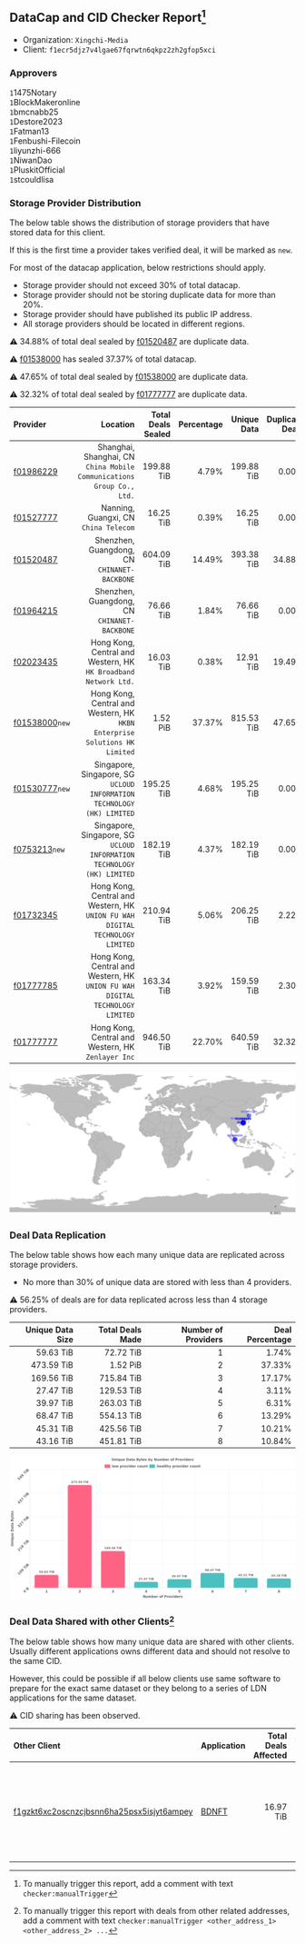 ## DataCap and CID Checker Report[^1]
 - Organization: `Xingchi-Media`
 - Client: `f1ecr5djz7v4lgae67fqrwtn6qkpz2zh2gfop5xci`
### Approvers
`1`1475Notary<br/>`1`BlockMakeronline<br/>`1`bmcnabb25<br/>`1`Destore2023<br/>`1`Fatman13<br/>`1`Fenbushi-Filecoin<br/>`1`liyunzhi-666<br/>`1`NiwanDao<br/>`1`PluskitOfficial<br/>`1`stcouldlisa


### Storage Provider Distribution
The below table shows the distribution of storage providers that have stored data for this client.

If this is the first time a provider takes verified deal, it will be marked as `new`.

For most of the datacap application, below restrictions should apply.
 - Storage provider should not exceed 30% of total datacap.
 - Storage provider should not be storing duplicate data for more than 20%.
 - Storage provider should have published its public IP address.
 - All storage providers should be located in different regions.

⚠️ 34.88% of total deal sealed by [f01520487](https://filfox.info/en/address/f01520487) are duplicate data.

⚠️ [f01538000](https://filfox.info/en/address/f01538000) has sealed 37.37% of total datacap.

⚠️ 47.65% of total deal sealed by [f01538000](https://filfox.info/en/address/f01538000) are duplicate data.

⚠️ 32.32% of total deal sealed by [f01777777](https://filfox.info/en/address/f01777777) are duplicate data.

| Provider                                                    |                                                                         Location | Total Deals Sealed | Percentage | Unique Data | Duplicate Deals |
| :---------------------------------------------------------- | -------------------------------------------------------------------------------: | -----------------: | ---------: | ----------: | --------------: |
| [f01986229](https://filfox.info/en/address/f01986229)       |         Shanghai, Shanghai, CN<br/>`China Mobile Communications Group Co., Ltd.` |         199.88 TiB |      4.79% |  199.88 TiB |           0.00% |
| [f01527777](https://filfox.info/en/address/f01527777)       |                                         Nanning, Guangxi, CN<br/>`China Telecom` |          16.25 TiB |      0.39% |   16.25 TiB |           0.00% |
| [f01520487](https://filfox.info/en/address/f01520487)       |                                  Shenzhen, Guangdong, CN<br/>`CHINANET-BACKBONE` |         604.09 TiB |     14.49% |  393.38 TiB |          34.88% |
| [f01964215](https://filfox.info/en/address/f01964215)       |                                  Shenzhen, Guangdong, CN<br/>`CHINANET-BACKBONE` |          76.66 TiB |      1.84% |   76.66 TiB |           0.00% |
| [f02023435](https://filfox.info/en/address/f02023435)       |               Hong Kong, Central and Western, HK<br/>`HK Broadband Network Ltd.` |          16.03 TiB |      0.38% |   12.91 TiB |          19.49% |
| [f01538000](https://filfox.info/en/address/f01538000)`new`  |    Hong Kong, Central and Western, HK<br/>`HKBN Enterprise Solutions HK Limited` |           1.52 PiB |     37.37% |  815.53 TiB |          47.65% |
| [f01530777](https://filfox.info/en/address/f01530777)`new`  |        Singapore, Singapore, SG<br/>`UCLOUD INFORMATION TECHNOLOGY (HK) LIMITED` |         195.25 TiB |      4.68% |  195.25 TiB |           0.00% |
| [f0753213](https://filfox.info/en/address/f0753213)`new`    |        Singapore, Singapore, SG<br/>`UCLOUD INFORMATION TECHNOLOGY (HK) LIMITED` |         182.19 TiB |      4.37% |  182.19 TiB |           0.00% |
| [f01732345](https://filfox.info/en/address/f01732345)       | Hong Kong, Central and Western, HK<br/>`UNION FU WAH DIGITAL TECHNOLOGY LIMITED` |         210.94 TiB |      5.06% |  206.25 TiB |           2.22% |
| [f01777785](https://filfox.info/en/address/f01777785)       | Hong Kong, Central and Western, HK<br/>`UNION FU WAH DIGITAL TECHNOLOGY LIMITED` |         163.34 TiB |      3.92% |  159.59 TiB |           2.30% |
| [f01777777](https://filfox.info/en/address/f01777777)       |                            Hong Kong, Central and Western, HK<br/>`Zenlayer Inc` |         946.50 TiB |     22.70% |  640.59 TiB |          32.32% |

<img src="https://raw.githubusercontent.com/data-preservation-programs/filplus-checker-assets/main/filecoin-project/filecoin-plus-large-datasets/issues/1059/1697717763656.png"/>

### Deal Data Replication
The below table shows how each many unique data are replicated across storage providers.

- No more than 30% of unique data are stored with less than 4 providers.

⚠️ 56.25% of deals are for data replicated across less than 4 storage providers.

| Unique Data Size | Total Deals Made | Number of Providers | Deal Percentage |
| ---------------: | ---------------: | ------------------: | --------------: |
|        59.63 TiB |        72.72 TiB |                   1 |           1.74% |
|       473.59 TiB |         1.52 PiB |                   2 |          37.33% |
|       169.56 TiB |       715.84 TiB |                   3 |          17.17% |
|        27.47 TiB |       129.53 TiB |                   4 |           3.11% |
|        39.97 TiB |       263.03 TiB |                   5 |           6.31% |
|        68.47 TiB |       554.13 TiB |                   6 |          13.29% |
|        45.31 TiB |       425.56 TiB |                   7 |          10.21% |
|        43.16 TiB |       451.81 TiB |                   8 |          10.84% |

<img src="https://raw.githubusercontent.com/data-preservation-programs/filplus-checker-assets/main/filecoin-project/filecoin-plus-large-datasets/issues/1059/1697717764250.png"/>

### Deal Data Shared with other Clients[^3]
The below table shows how many unique data are shared with other clients.
Usually different applications owns different data and should not resolve to the same CID.

However, this could be possible if all below clients use same software to prepare for the exact same dataset or they belong to a series of LDN applications for the same dataset.

⚠️ CID sharing has been observed.

| Other Client                                                                                                          | Application                                                                          | Total Deals Affected | Unique CIDs | Approvers                                                                                                                                                          |
| :-------------------------------------------------------------------------------------------------------------------- | :----------------------------------------------------------------------------------- | -------------------: | ----------: | :----------------------------------------------------------------------------------------------------------------------------------------------------------------- |
| [f1gzkt6xc2oscnzcjbsnn6ha25psx5isjyt6ampey](https://filfox.info/en/address/f1gzkt6xc2oscnzcjbsnn6ha25psx5isjyt6ampey) | [BDNFT](https://github.com/filecoin-project/filecoin-plus-large-datasets/issues/394) |            16.97 TiB |         543 | `2`fireflyHZ<br/>`1`Joss-Hua<br/>`4`kernelogic<br/>`1`liyunzhi-666<br/>`1`NDLABS-Leo<br/>`3`newwebgroup<br/>`1`psh0691<br/>`1`stcouldlisa<br/>`2`Tom-OriginStorage |

[^1]: To manually trigger this report, add a comment with text `checker:manualTrigger`

[^2]: Deals from those addresses are combined into this report as they are specified with `checker:manualTrigger`

[^3]: To manually trigger this report with deals from other related addresses, add a comment with text `checker:manualTrigger <other_address_1> <other_address_2> ...`
